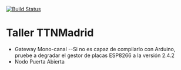 [![Build Status](https://travis-ci.org/jfmateos/thethingnetwork_madrid_taller_gateway_nodo_single_channel.svg?branch=master)](https://travis-ci.org/jfmateos/thethingnetwork_madrid_taller_gateway_nodo_single_channel)

# Taller TTNMadrid

- Gateway Mono-canal
--Si no es capaz de compilarlo con Arduino, pruebe a degradar el gestor de placas ESP8266 a la versión 2.4.2
- Nodo Puerta Abierta
